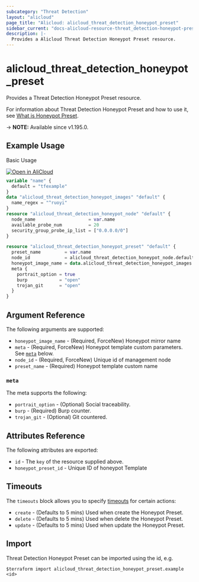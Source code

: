 ```yaml
---
subcategory: "Threat Detection"
layout: "alicloud"
page_title: "Alicloud: alicloud_threat_detection_honeypot_preset"
sidebar_current: "docs-alicloud-resource-threat_detection-honeypot-preset"
description: |-
  Provides a Alicloud Threat Detection Honeypot Preset resource.
---
```


# alicloud_threat_detection_honeypot_preset

Provides a Threat Detection Honeypot Preset resource.

For information about Threat Detection Honeypot Preset and how to use it, see [What is Honeypot Preset](https://www.alibabacloud.com/help/en/security-center/developer-reference/api-sas-2018-12-03-createhoneypotpreset).

-> **NOTE:** Available since v1.195.0.

## Example Usage

Basic Usage

<div style="display: block;margin-bottom: 40px;"><div class="oics-button" style="float: right;position: absolute;margin-bottom: 10px;">
  <a href="https://api.aliyun.com/api-tools/terraform?resource=alicloud_threat_detection_honeypot_preset&exampleId=44c0969e-9b83-c6cd-3f09-cda647d5c8939b86c67f&activeTab=example&spm=docs.r.threat_detection_honeypot_preset.0.44c0969e9b&intl_lang=EN_US" target="_blank">
    <img alt="Open in AliCloud" src="https://img.alicdn.com/imgextra/i1/O1CN01hjjqXv1uYUlY56FyX_!!6000000006049-55-tps-254-36.svg" style="max-height: 44px; max-width: 100%;">
  </a>
</div></div>

```terraform
variable "name" {
  default = "tfexample"
}
data "alicloud_threat_detection_honeypot_images" "default" {
  name_regex = "^ruoyi"
}
resource "alicloud_threat_detection_honeypot_node" "default" {
  node_name                    = var.name
  available_probe_num          = 20
  security_group_probe_ip_list = ["0.0.0.0/0"]
}

resource "alicloud_threat_detection_honeypot_preset" "default" {
  preset_name         = var.name
  node_id             = alicloud_threat_detection_honeypot_node.default.id
  honeypot_image_name = data.alicloud_threat_detection_honeypot_images.default.images.0.honeypot_image_name
  meta {
    portrait_option = true
    burp            = "open"
    trojan_git      = "open"
  }
}
```

## Argument Reference

The following arguments are supported:
* `honeypot_image_name` - (Required, ForceNew) Honeypot mirror name
* `meta` - (Required, ForceNew) Honeypot template custom parameters. See [`meta`](#meta) below.
* `node_id` - (Required, ForceNew) Unique id of management node
* `preset_name` - (Required) Honeypot template custom name

### `meta`

The meta supports the following:

* `portrait_option` - (Optional) Social traceability.
* `burp` - (Required) Burp counter.
* `trojan_git` - (Optional) Git countered.

## Attributes Reference

The following attributes are exported:
* `id` - The `key` of the resource supplied above.
* `honeypot_preset_id` - Unique ID of honeypot Template

## Timeouts

The `timeouts` block allows you to specify [timeouts](https://www.terraform.io/docs/configuration-0-11/resources.html#timeouts) for certain actions:
* `create` - (Defaults to 5 mins) Used when create the Honeypot Preset.
* `delete` - (Defaults to 5 mins) Used when delete the Honeypot Preset.
* `update` - (Defaults to 5 mins) Used when update the Honeypot Preset.

## Import

Threat Detection Honeypot Preset can be imported using the id, e.g.

```shell
$terraform import alicloud_threat_detection_honeypot_preset.example <id>
```